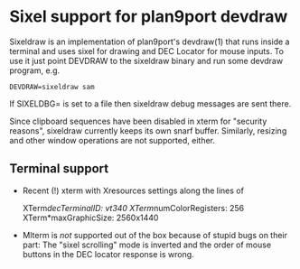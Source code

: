 Sixel support for plan9port devdraw
======================================

Sixeldraw is an implementation of plan9port's devdraw(1) that runs inside a terminal and uses sixel for drawing and DEC Locator for mouse inputs.
To use it just point DEVDRAW to the sixeldraw binary and run some devdraw program, e.g.

	DEVDRAW=sixeldraw sam

If SIXELDBG= is set to a file then sixeldraw debug messages are sent there.

Since clipboard sequences have been disabled in xterm for "security reasons", sixeldraw currently keeps its own snarf buffer.
Similarly, resizing and other window operations are not supported, either.

Terminal support
-----------------

- Recent (!) xterm with Xresources settings along the lines of

	XTerm*decTerminalID: vt340
	XTerm*numColorRegisters: 256
	XTerm*maxGraphicSize: 2560x1440

- Mlterm is *not* supported out of the box because of stupid bugs on their part: The "sixel scrolling" mode is inverted and the order of mouse buttons in the DEC locator response is wrong.
